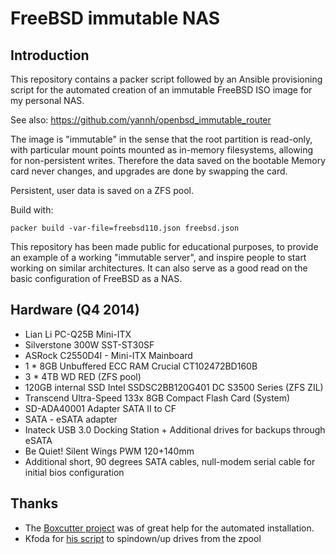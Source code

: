 # FreeBSD immutable NAS

## Introduction

This repository contains a packer script followed by an Ansible provisioning script for the automated creation of an immutable FreeBSD ISO image for my personal NAS. 

See also: https://github.com/yannh/openbsd_immutable_router

The image is "immutable" in the sense that the root partition is read-only, with particular mount points mounted as in-memory filesystems, allowing for non-persistent writes. Therefore the data saved on the bootable Memory card never changes, and upgrades are done by swapping the card.

Persistent, user data is saved on a ZFS pool.

Build with:

    packer build -var-file=freebsd110.json freebsd.json


This repository has been made public for educational purposes, to provide an example of a working "immutable server", and inspire people to start working on similar architectures. It can also serve as a good read on the basic configuration of FreeBSD as a NAS.


## Hardware (Q4 2014)

 * Lian Li PC-Q25B Mini-ITX
 * Silverstone 300W SST-ST30SF 
 * ASRock C2550D4I - Mini-ITX Mainboard
 * 1 * 8GB Unbuffered ECC RAM Crucial CT102472BD160B
 * 3 * 4TB WD RED (ZFS pool)
 * 120GB internal SSD Intel SSDSC2BB120G401 DC S3500 Series (ZFS ZIL)
 * Transcend Ultra-Speed 133x 8GB Compact Flash Card (System)
 * SD-ADA40001 Adapter SATA II to CF 
 * SATA - eSATA adapter
 * Inateck USB 3.0 Docking Station + Additional drives for backups through eSATA
 * Be Quiet! Silent Wings PWM 120+140mm
 * Additional short, 90 degrees SATA cables, null-modem serial cable for initial bios configuration

## Thanks

 * The [Boxcutter project](https://github.com/boxcutter/bsd) was of great help for the automated installation.
 * Kfoda for [his script](https://forums.servethehome.com/index.php?threads/camcontrol-device-spindown-spinup-scripts-for-zpools.38/) to spindown/up drives from the zpool
